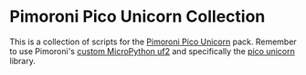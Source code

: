 # Pimoroni Pico Unicorn Collection
This is a collection of scripts for the [Pimoroni Pico Unicorn](https://shop.pimoroni.com/products/pico-unicorn-pack) pack. Remember to use Pimoroni's [custom MicroPython uf2](https://github.com/pimoroni/pimoroni-pico/releases) and specifically the [pico unicorn](https://github.com/pimoroni/pimoroni-pico/tree/main/libraries/pico_unicorn) library.
